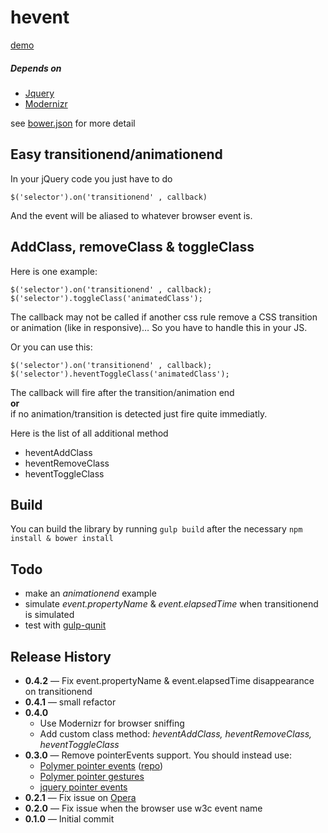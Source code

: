 # hevent

[demo](http://hiswe.github.io/hevent/)

##### Depends on 

- [Jquery](http://jquery.com/)
- [Modernizr](http://modernizr.com/)

see [bower.json](https://github.com/Hiswe/hevent/blob/master/bower.json) for more detail


## Easy transitionend/animationend 

In your jQuery code you just have to do 

```
$('selector').on('transitionend' , callback)
```
And the event will be aliased to whatever browser event is.

## AddClass, removeClass & toggleClass

Here is one example:

```
$('selector').on('transitionend' , callback);
$('selector').toggleClass('animatedClass');
```

The callback may not be called if another css rule remove a CSS transition or animation (like in responsive)… So you have to handle this in your JS.

Or you can use this: 

```
$('selector').on('transitionend' , callback);
$('selector').heventToggleClass('animatedClass');
```

The callback will fire after the transition/animation end   
**or**   
if no animation/transition is detected just fire quite immediatly.

Here is the list of all additional method

- heventAddClass
- heventRemoveClass
- heventToggleClass

## Build

You can build the library by running ```gulp build``` after the necessary ```npm install & bower install```

## Todo

- make an *animationend* example
- simulate *event.propertyName* & *event.elapsedTime* when transitionend is simulated 
- test with [gulp-qunit](https://www.npmjs.org/package/gulp-qunit)

## Release History

- **0.4.2** — Fix event.propertyName & event.elapsedTime disappearance on transitionend
- **0.4.1** — small refactor 
- **0.4.0** 
  - Use Modernizr for browser sniffing
  - Add custom class method: *heventAddClass, heventRemoveClass, heventToggleClass*
- **0.3.0** — Remove pointerEvents support. You should instead use:
  - [Polymer pointer events](http://www.polymer-project.org/platform/pointer-events.html) ([repo](https://github.com/polymer/PointerEvents))
  - [Polymer pointer gestures](https://github.com/Polymer/PointerGestures)
  - [jquery pointer events](https://github.com/jquery/jquery-pointer-events)
- **0.2.1** — Fix issue on [Opera](http://ianlunn.co.uk/articles/opera-12-otransitionend-bugs-and-workarounds/)
- **0.2.0** — Fix issue when the browser use w3c event name
- **0.1.0** — Initial commit
